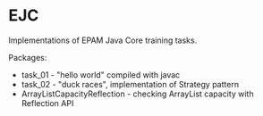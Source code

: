 # EJC
Implementations of EPAM Java Core training tasks.

Packages:
* task_01 - "hello world" compiled with javac
* task_02 - "duck races", implementation of Strategy pattern
* ArrayListCapacityReflection - checking ArrayList capacity with Reflection API
